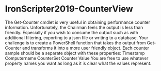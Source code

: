 # IronScripter2019-CounterView
The Get-Counter cmdlet is very useful in obtaining performance counter information. Unfortunately, the Chairman feels the output is less than friendly. Especially if you wish to consume the output such as with additional filtering, exporting to a json file or writing to a database.  Your challenge is to create a PowerShell function that takes the output from Get-Counter and transforms it into a more user friendly object. Each counter sample should be a separate object with these properties:  Timestamp Computername CounterSet Counter Value You are free to use whatever property names you want as long as it is clear what the values represent.
